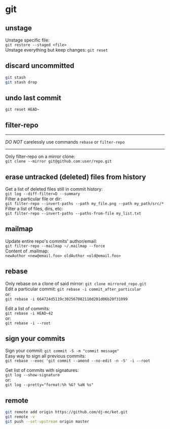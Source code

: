 # git

## unstage

Unstage specific file:  
`git restore --staged <file>`  
Unstage everything but keep changes: `git reset`

## discard uncommitted

```bash
git stash
git stash drop
```

## undo last commit

`git reset HEAD~`

## filter-repo

---

_DO NOT_ carelessly use commands `rebase` or `filter-repo`

---

Only filter-repo on a mirror clone:  
`git clone --mirror git@github.com:user/repo.git`

## erase untracked (deleted) files from history

Get a list of deleted files still in commit history:  
`git log --diff-filter=D --summary`  
Filter a particular file or dir:  
`git filter-repo --invert-paths --path my_file.png --path my_path/src/*`  
Filter a list of files, dirs, etc:  
`git filter-repo --invert-paths --paths-from-file my_list.txt`

## mailmap

Update entire repo's commits' author/email:  
`git filter-repo --mailmap ~/.mailmap --force`  
Content of .mailmap:  
`newAuthor <new@email.foo> oldAuthor <old@email.foo>`

## rebase

Only rebase on a clone of said mirror: `git clone mirrored_repo.git`  
Edit a particular commit: `git rebase -i commit_after_particular`  
or:  
`git rebase -i 664724d5119c302567082110d201d06b20f31099`

Edit a list of commits:  
`git rebase -i HEAD~42`  
or:  
`git rebase -i --root`

## sign your commits

Sign your commit: `git commit -S -m "commit message"`  
Easy way to sign all previous commits:  
`git rebase --exec 'git commit --amend --no-edit -n -S' -i --root`

Get list of commits with signatures:  
`git log --show-signature`  
or:  
`git log --pretty="format:%h %G? %aN %s"`

## remote

```bash
git remote add origin https://github.com/dj-mc/ket.git
git remote -v
git push --set-upstream origin master
```
